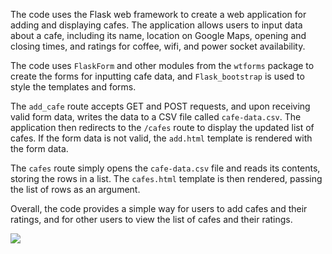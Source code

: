 <p>The code uses the Flask web framework to create a web application for adding and displaying cafes. The application allows users to input data about a cafe, including its name, location on Google Maps, opening and closing times, and ratings for coffee, wifi, and power socket availability.</p>
<p>The code uses <code>FlaskForm</code> and other modules from the <code>wtforms</code> package to create the forms for inputting cafe data, and <code>Flask_bootstrap</code> is used to style the templates and forms.</p>
<p>The <code>add_cafe</code> route accepts GET and POST requests, and upon receiving valid form data, writes the data to a CSV file called <code>cafe-data.csv</code>. The application then redirects to the <code>/cafes</code> route to display the updated list of cafes. If the form data is not valid, the <code>add.html</code> template is rendered with the form data.</p>
<p>The <code>cafes</code> route simply opens the <code>cafe-data.csv</code> file and reads its contents, storing the rows in a list. The <code>cafes.html</code> template is then rendered, passing the list of rows as an argument.</p>
<p>Overall, the code provides a simple way for users to add cafes and their ratings, and for other users to view the list of cafes and their ratings.</p>

<img align="middle" src="https://img-c.udemycdn.com/redactor/raw/2020-10-09_09-13-37-04380094370d0341c2655925c55b2e04.gif">
